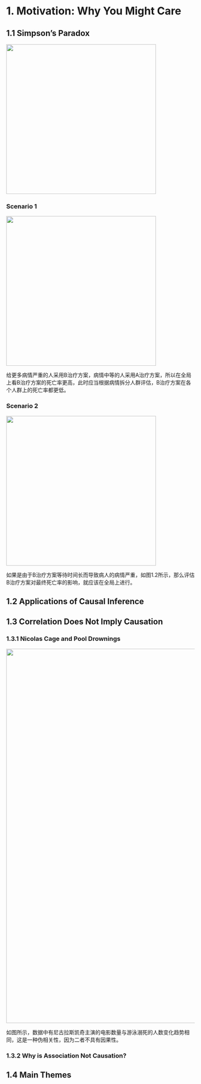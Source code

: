 <!-- #region -->
# 1. Motivation: Why You Might Care

## 1.1 Simpson’s Paradox

<img src="./images/ch1/ch1_simpson_paradox.png" width="400px" />

### Scenario 1

<img src="images/ch1/scenario1.png" width="400px" />

给更多病情严重的人采用B治疗方案，病情中等的人采用A治疗方案，所以在全局上看B治疗方案的死亡率更高，此时应当根据病情拆分人群评估，B治疗方案在各个人群上的死亡率都更低。

### Scenario 2

<img src="images/ch1/scenario2.png" width="400px" />


如果是由于B治疗方案等待时间长而导致病人的病情严重，如图1.2所示，那么评估B治疗方案对最终死亡率的影响，就应该在全局上进行。

## 1.2 Applications of Causal Inference

## 1.3 Correlation Does Not Imply Causation

### 1.3.1 Nicolas Cage and Pool Drownings

<img src="images/ch1/nicolas_cages_and_pool_drownings.png" width="1000px" />


如图所示，数据中有尼古拉斯凯奇主演的电影数量与游泳溺死的人数变化趋势相同，这是一种伪相关性，因为二者不具有因果性。

### 1.3.2 Why is Association Not Causation?

## 1.4 Main Themes
<!-- #endregion -->
